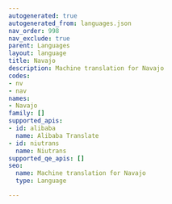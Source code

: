 ```yaml
---
autogenerated: true
autogenerated_from: languages.json
nav_order: 998
nav_exclude: true
parent: Languages
layout: language
title: Navajo
description: Machine translation for Navajo
codes:
- nv
- nav
names:
- Navajo
family: []
supported_apis:
- id: alibaba
  name: Alibaba Translate
- id: niutrans
  name: Niutrans
supported_qe_apis: []
seo:
  name: Machine translation for Navajo
  type: Language

---
```


